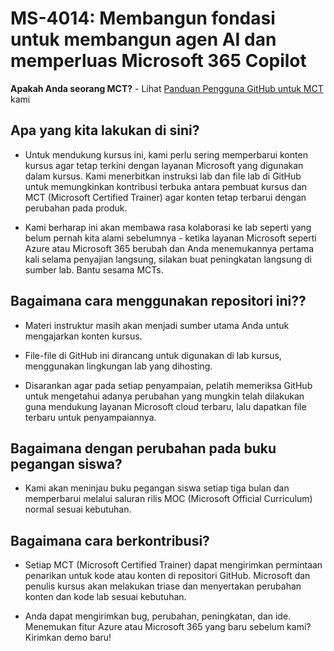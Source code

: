 # MS-4014: Membangun fondasi untuk membangun agen AI dan memperluas Microsoft 365 Copilot

**Apakah Anda seorang MCT?** - Lihat [Panduan Pengguna GitHub untuk MCT](https://microsoftlearning.github.io/MCT-User-Guide/) kami

## Apa yang kita lakukan di sini?

- Untuk mendukung kursus ini, kami perlu sering memperbarui konten kursus agar tetap terkini dengan layanan Microsoft yang digunakan dalam kursus. Kami menerbitkan instruksi lab dan file lab di GitHub untuk memungkinkan kontribusi terbuka antara pembuat kursus dan MCT (Microsoft Certified Trainer) agar konten tetap terbarui dengan perubahan pada produk.

- Kami berharap ini akan membawa rasa kolaborasi ke lab seperti yang belum pernah kita alami sebelumnya - ketika layanan Microsoft seperti Azure atau Microsoft 365 berubah dan Anda menemukannya pertama kali selama penyajian langsung, silakan buat peningkatan langsung di sumber lab. Bantu sesama MCTs.

## Bagaimana cara menggunakan repositori ini??

- Materi instruktur masih akan menjadi sumber utama Anda untuk mengajarkan konten kursus.

- File-file di GitHub ini dirancang untuk digunakan di lab kursus, menggunakan lingkungan lab yang dihosting.

- Disarankan agar pada setiap penyampaian, pelatih memeriksa GitHub untuk mengetahui adanya perubahan yang mungkin telah dilakukan guna mendukung layanan Microsoft cloud terbaru, lalu dapatkan file terbaru untuk penyampaiannya.

## Bagaimana dengan perubahan pada buku pegangan siswa?

- Kami akan meninjau buku pegangan siswa setiap tiga bulan dan memperbarui melalui saluran rilis MOC (Microsoft Official Curriculum) normal sesuai kebutuhan.

## Bagaimana cara berkontribusi?

- Setiap MCT (Microsoft Certified Trainer) dapat mengirimkan permintaan penarikan untuk kode atau konten di repositori GitHub. Microsoft dan penulis kursus akan melakukan triase dan menyertakan perubahan konten dan kode lab sesuai kebutuhan.

- Anda dapat mengirimkan bug, perubahan, peningkatan, dan ide. Menemukan fitur Azure atau Microsoft 365 yang baru sebelum kami? Kirimkan demo baru!
